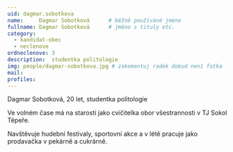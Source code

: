 ```yaml
---
uid: dagmar.sobotkova
name:     Dagmar Sobotková   	# běžně používáné jméno
fullname: Dagmar Sobotková   	# jméno s tituly etc.
category:
  - kandidat-obec
  - neclenove
ordneclenove: 3  
description:  studentka politologie
img: people/dagmar-sobotkova.jpg # zakomentuj radek dokud není fotka
mail:
profiles:
---
```


Dagmar Sobotková, 20 let, studentka politologie

Ve volném čase má na starosti jako cvičitelka obor všestrannosti v TJ Sokol Těpeře.

Navštěvuje hudební festivaly, sportovní akce a v létě pracuje jako prodavačka v pekárně a cukrárně.

